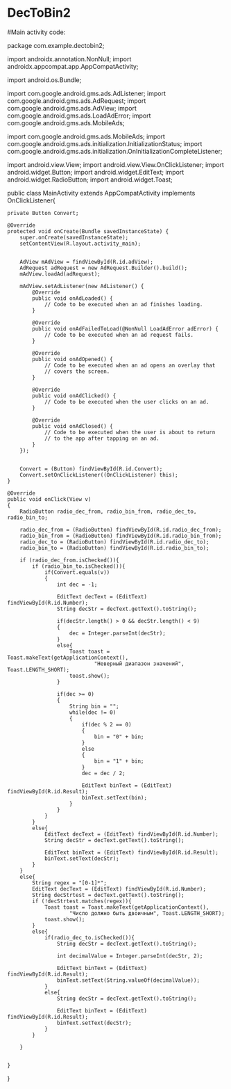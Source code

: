 # DecToBin2
 
#Main activity code:
 
package com.example.dectobin2;

import androidx.annotation.NonNull;
import androidx.appcompat.app.AppCompatActivity;

import android.os.Bundle;

import com.google.android.gms.ads.AdListener;
import com.google.android.gms.ads.AdRequest;
import com.google.android.gms.ads.AdView;
import com.google.android.gms.ads.LoadAdError;
import com.google.android.gms.ads.MobileAds;

import com.google.android.gms.ads.MobileAds;
import com.google.android.gms.ads.initialization.InitializationStatus;
import com.google.android.gms.ads.initialization.OnInitializationCompleteListener;


import android.view.View;
import android.view.View.OnClickListener;
import android.widget.Button;
import android.widget.EditText;
import android.widget.RadioButton;
import android.widget.Toast;

public class MainActivity extends AppCompatActivity implements OnClickListener{

    private Button Convert;

    @Override
    protected void onCreate(Bundle savedInstanceState) {
        super.onCreate(savedInstanceState);
        setContentView(R.layout.activity_main);


        AdView mAdView = findViewById(R.id.adView);
        AdRequest adRequest = new AdRequest.Builder().build();
        mAdView.loadAd(adRequest);

        mAdView.setAdListener(new AdListener() {
            @Override
            public void onAdLoaded() {
                // Code to be executed when an ad finishes loading.
            }

            @Override
            public void onAdFailedToLoad(@NonNull LoadAdError adError) {
                // Code to be executed when an ad request fails.
            }

            @Override
            public void onAdOpened() {
                // Code to be executed when an ad opens an overlay that
                // covers the screen.
            }

            @Override
            public void onAdClicked() {
                // Code to be executed when the user clicks on an ad.
            }

            @Override
            public void onAdClosed() {
                // Code to be executed when the user is about to return
                // to the app after tapping on an ad.
            }
        });


        Convert = (Button) findViewById(R.id.Convert);
        Convert.setOnClickListener((OnClickListener) this);
    }

    @Override
    public void onClick(View v)
    {
        RadioButton radio_dec_from, radio_bin_from, radio_dec_to, radio_bin_to;

        radio_dec_from = (RadioButton) findViewById(R.id.radio_dec_from);
        radio_bin_from = (RadioButton) findViewById(R.id.radio_bin_from);
        radio_dec_to = (RadioButton) findViewById(R.id.radio_dec_to);
        radio_bin_to = (RadioButton) findViewById(R.id.radio_bin_to);

        if (radio_dec_from.isChecked()){
            if (radio_bin_to.isChecked()){
                if(Convert.equals(v))
                {
                    int dec = -1;

                    EditText decText = (EditText) findViewById(R.id.Number);
                    String decStr = decText.getText().toString();

                    if(decStr.length() > 0 && decStr.length() < 9)
                    {
                        dec = Integer.parseInt(decStr);
                    }
                    else{
                        Toast toast = Toast.makeText(getApplicationContext(),
                                "Неверный диапазон значений", Toast.LENGTH_SHORT);
                        toast.show();
                    }

                    if(dec >= 0)
                    {
                        String bin = "";
                        while(dec != 0)
                        {
                            if(dec % 2 == 0)
                            {
                                bin = "0" + bin;
                            }
                            else
                            {
                                bin = "1" + bin;
                            }
                            dec = dec / 2;

                            EditText binText = (EditText) findViewById(R.id.Result);
                            binText.setText(bin);
                        }
                    }
                }
            }
            else{
                EditText decText = (EditText) findViewById(R.id.Number);
                String decStr = decText.getText().toString();

                EditText binText = (EditText) findViewById(R.id.Result);
                binText.setText(decStr);
            }
        }
        else{
            String regex = "[0-1]*";
            EditText decText = (EditText) findViewById(R.id.Number);
            String decStrtest = decText.getText().toString();
            if (!decStrtest.matches(regex)){
                Toast toast = Toast.makeText(getApplicationContext(),
                        "Число должно быть двоичным", Toast.LENGTH_SHORT);
                toast.show();
            }
            else{
                if(radio_dec_to.isChecked()){
                    String decStr = decText.getText().toString();

                    int decimalValue = Integer.parseInt(decStr, 2);

                    EditText binText = (EditText) findViewById(R.id.Result);
                    binText.setText(String.valueOf(decimalValue));
                }
                else{
                    String decStr = decText.getText().toString();

                    EditText binText = (EditText) findViewById(R.id.Result);
                    binText.setText(decStr);
                }
            }

        }


    }

}

